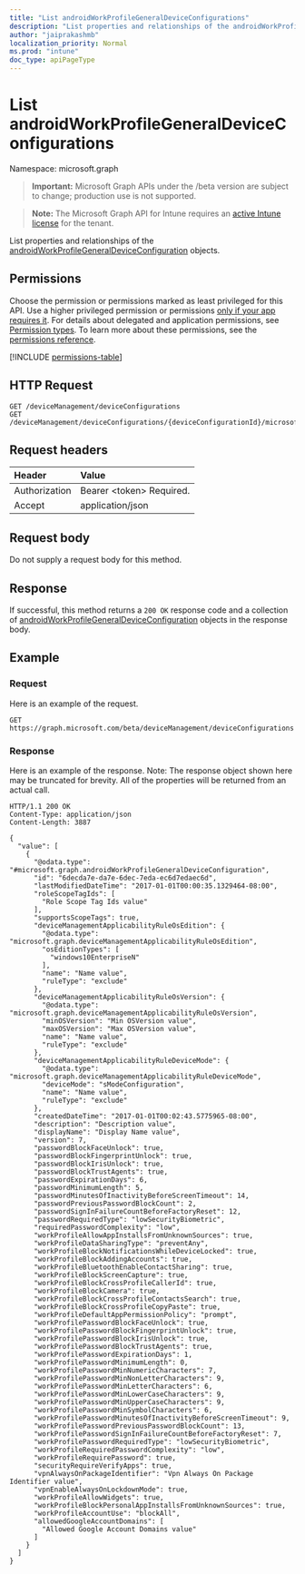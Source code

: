 ```yaml
---
title: "List androidWorkProfileGeneralDeviceConfigurations"
description: "List properties and relationships of the androidWorkProfileGeneralDeviceConfiguration objects."
author: "jaiprakashmb"
localization_priority: Normal
ms.prod: "intune"
doc_type: apiPageType
---
```


# List androidWorkProfileGeneralDeviceConfigurations

Namespace: microsoft.graph

> **Important:** Microsoft Graph APIs under the /beta version are subject to change; production use is not supported.

> **Note:** The Microsoft Graph API for Intune requires an [active Intune license](https://go.microsoft.com/fwlink/?linkid=839381) for the tenant.

List properties and relationships of the [androidWorkProfileGeneralDeviceConfiguration](../resources/intune-deviceconfig-androidworkprofilegeneraldeviceconfiguration.md) objects.

## Permissions
Choose the permission or permissions marked as least privileged for this API. Use a higher privileged permission or permissions [only if your app requires it](/graph/permissions-overview#best-practices-for-using-microsoft-graph-permissions). For details about delegated and application permissions, see [Permission types](/graph/permissions-overview#permission-types). To learn more about these permissions, see the [permissions reference](/graph/permissions-reference).

<!-- { "blockType": "permissions", "name": "intune_deviceconfig_androidworkprofilegeneraldeviceconfiguration_list" } -->
[!INCLUDE [permissions-table](../includes/permissions/intune-deviceconfig-androidworkprofilegeneraldeviceconfiguration-list-permissions.md)]

## HTTP Request
<!-- {
  "blockType": "ignored"
}
-->
``` http
GET /deviceManagement/deviceConfigurations
GET /deviceManagement/deviceConfigurations/{deviceConfigurationId}/microsoft.graph.windowsDomainJoinConfiguration/networkAccessConfigurations
```

## Request headers
|Header|Value|
|:---|:---|
|Authorization|Bearer &lt;token&gt; Required.|
|Accept|application/json|

## Request body
Do not supply a request body for this method.

## Response
If successful, this method returns a `200 OK` response code and a collection of [androidWorkProfileGeneralDeviceConfiguration](../resources/intune-deviceconfig-androidworkprofilegeneraldeviceconfiguration.md) objects in the response body.

## Example

### Request
Here is an example of the request.
``` http
GET https://graph.microsoft.com/beta/deviceManagement/deviceConfigurations
```

### Response
Here is an example of the response. Note: The response object shown here may be truncated for brevity. All of the properties will be returned from an actual call.
``` http
HTTP/1.1 200 OK
Content-Type: application/json
Content-Length: 3887

{
  "value": [
    {
      "@odata.type": "#microsoft.graph.androidWorkProfileGeneralDeviceConfiguration",
      "id": "6decda7e-da7e-6dec-7eda-ec6d7edaec6d",
      "lastModifiedDateTime": "2017-01-01T00:00:35.1329464-08:00",
      "roleScopeTagIds": [
        "Role Scope Tag Ids value"
      ],
      "supportsScopeTags": true,
      "deviceManagementApplicabilityRuleOsEdition": {
        "@odata.type": "microsoft.graph.deviceManagementApplicabilityRuleOsEdition",
        "osEditionTypes": [
          "windows10EnterpriseN"
        ],
        "name": "Name value",
        "ruleType": "exclude"
      },
      "deviceManagementApplicabilityRuleOsVersion": {
        "@odata.type": "microsoft.graph.deviceManagementApplicabilityRuleOsVersion",
        "minOSVersion": "Min OSVersion value",
        "maxOSVersion": "Max OSVersion value",
        "name": "Name value",
        "ruleType": "exclude"
      },
      "deviceManagementApplicabilityRuleDeviceMode": {
        "@odata.type": "microsoft.graph.deviceManagementApplicabilityRuleDeviceMode",
        "deviceMode": "sModeConfiguration",
        "name": "Name value",
        "ruleType": "exclude"
      },
      "createdDateTime": "2017-01-01T00:02:43.5775965-08:00",
      "description": "Description value",
      "displayName": "Display Name value",
      "version": 7,
      "passwordBlockFaceUnlock": true,
      "passwordBlockFingerprintUnlock": true,
      "passwordBlockIrisUnlock": true,
      "passwordBlockTrustAgents": true,
      "passwordExpirationDays": 6,
      "passwordMinimumLength": 5,
      "passwordMinutesOfInactivityBeforeScreenTimeout": 14,
      "passwordPreviousPasswordBlockCount": 2,
      "passwordSignInFailureCountBeforeFactoryReset": 12,
      "passwordRequiredType": "lowSecurityBiometric",
      "requiredPasswordComplexity": "low",
      "workProfileAllowAppInstallsFromUnknownSources": true,
      "workProfileDataSharingType": "preventAny",
      "workProfileBlockNotificationsWhileDeviceLocked": true,
      "workProfileBlockAddingAccounts": true,
      "workProfileBluetoothEnableContactSharing": true,
      "workProfileBlockScreenCapture": true,
      "workProfileBlockCrossProfileCallerId": true,
      "workProfileBlockCamera": true,
      "workProfileBlockCrossProfileContactsSearch": true,
      "workProfileBlockCrossProfileCopyPaste": true,
      "workProfileDefaultAppPermissionPolicy": "prompt",
      "workProfilePasswordBlockFaceUnlock": true,
      "workProfilePasswordBlockFingerprintUnlock": true,
      "workProfilePasswordBlockIrisUnlock": true,
      "workProfilePasswordBlockTrustAgents": true,
      "workProfilePasswordExpirationDays": 1,
      "workProfilePasswordMinimumLength": 0,
      "workProfilePasswordMinNumericCharacters": 7,
      "workProfilePasswordMinNonLetterCharacters": 9,
      "workProfilePasswordMinLetterCharacters": 6,
      "workProfilePasswordMinLowerCaseCharacters": 9,
      "workProfilePasswordMinUpperCaseCharacters": 9,
      "workProfilePasswordMinSymbolCharacters": 6,
      "workProfilePasswordMinutesOfInactivityBeforeScreenTimeout": 9,
      "workProfilePasswordPreviousPasswordBlockCount": 13,
      "workProfilePasswordSignInFailureCountBeforeFactoryReset": 7,
      "workProfilePasswordRequiredType": "lowSecurityBiometric",
      "workProfileRequiredPasswordComplexity": "low",
      "workProfileRequirePassword": true,
      "securityRequireVerifyApps": true,
      "vpnAlwaysOnPackageIdentifier": "Vpn Always On Package Identifier value",
      "vpnEnableAlwaysOnLockdownMode": true,
      "workProfileAllowWidgets": true,
      "workProfileBlockPersonalAppInstallsFromUnknownSources": true,
      "workProfileAccountUse": "blockAll",
      "allowedGoogleAccountDomains": [
        "Allowed Google Account Domains value"
      ]
    }
  ]
}
```

